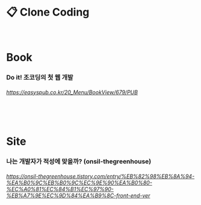 # 📋 Clone Coding

<br/>

# Book
### Do it! 조코딩의 첫 웹 개발
###### https://easyspub.co.kr/20_Menu/BookView/679/PUB
<br/>


<br/>

# Site
### 나는 개발자가 적성에 맞을까? (onsil-thegreenhouse)
###### https://onsil-thegreenhouse.tistory.com/entry/%EB%82%98%EB%8A%94-%EA%B0%9C%EB%B0%9C%EC%9E%90%EA%B0%80-%EC%A0%81%EC%84%B1%EC%97%90-%EB%A7%9E%EC%9D%84%EA%B9%8C-front-end-ver
